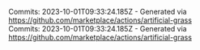 Commits: 2023-10-01T09:33:24.185Z - Generated via https://github.com/marketplace/actions/artificial-grass
<br>
Commits: 2023-10-01T09:33:24.185Z - Generated via https://github.com/marketplace/actions/artificial-grass
<br>
